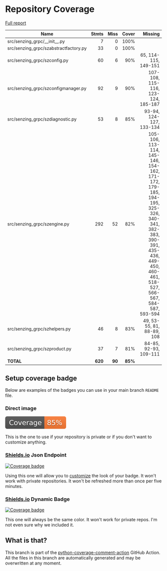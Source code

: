 # Repository Coverage

[Full report](https://htmlpreview.github.io/?https://github.com/senzing-garage/sz-sdk-python-grpc/blob/python-coverage-comment-action-data/htmlcov/index.html)

| Name                                   |    Stmts |     Miss |   Cover |   Missing |
|--------------------------------------- | -------: | -------: | ------: | --------: |
| src/senzing\_grpc/\_\_init\_\_.py      |        7 |        0 |    100% |           |
| src/senzing\_grpc/szabstractfactory.py |       33 |        0 |    100% |           |
| src/senzing\_grpc/szconfig.py          |       60 |        6 |     90% |65, 114-115, 149-151 |
| src/senzing\_grpc/szconfigmanager.py   |       92 |        9 |     90% |107-108, 115-116, 123-124, 185-187 |
| src/senzing\_grpc/szdiagnostic.py      |       53 |        8 |     85% |93-94, 124-127, 133-134 |
| src/senzing\_grpc/szengine.py          |      292 |       52 |     82% |105-106, 113-114, 145-146, 154-162, 171-172, 179-185, 194-195, 325-326, 340-341, 382-383, 390-391, 435-436, 449-450, 460-461, 518-527, 566-567, 584-587, 593-594 |
| src/senzing\_grpc/szhelpers.py         |       46 |        8 |     83% |49, 53-55, 81, 88-89, 108 |
| src/senzing\_grpc/szproduct.py         |       37 |        7 |     81% |84-85, 92-93, 109-111 |
|                              **TOTAL** |  **620** |   **90** | **85%** |           |


## Setup coverage badge

Below are examples of the badges you can use in your main branch `README` file.

### Direct image

[![Coverage badge](https://raw.githubusercontent.com/senzing-garage/sz-sdk-python-grpc/python-coverage-comment-action-data/badge.svg)](https://htmlpreview.github.io/?https://github.com/senzing-garage/sz-sdk-python-grpc/blob/python-coverage-comment-action-data/htmlcov/index.html)

This is the one to use if your repository is private or if you don't want to customize anything.

### [Shields.io](https://shields.io) Json Endpoint

[![Coverage badge](https://img.shields.io/endpoint?url=https://raw.githubusercontent.com/senzing-garage/sz-sdk-python-grpc/python-coverage-comment-action-data/endpoint.json)](https://htmlpreview.github.io/?https://github.com/senzing-garage/sz-sdk-python-grpc/blob/python-coverage-comment-action-data/htmlcov/index.html)

Using this one will allow you to [customize](https://shields.io/endpoint) the look of your badge.
It won't work with private repositories. It won't be refreshed more than once per five minutes.

### [Shields.io](https://shields.io) Dynamic Badge

[![Coverage badge](https://img.shields.io/badge/dynamic/json?color=brightgreen&label=coverage&query=%24.message&url=https%3A%2F%2Fraw.githubusercontent.com%2Fsenzing-garage%2Fsz-sdk-python-grpc%2Fpython-coverage-comment-action-data%2Fendpoint.json)](https://htmlpreview.github.io/?https://github.com/senzing-garage/sz-sdk-python-grpc/blob/python-coverage-comment-action-data/htmlcov/index.html)

This one will always be the same color. It won't work for private repos. I'm not even sure why we included it.

## What is that?

This branch is part of the
[python-coverage-comment-action](https://github.com/marketplace/actions/python-coverage-comment)
GitHub Action. All the files in this branch are automatically generated and may be
overwritten at any moment.
